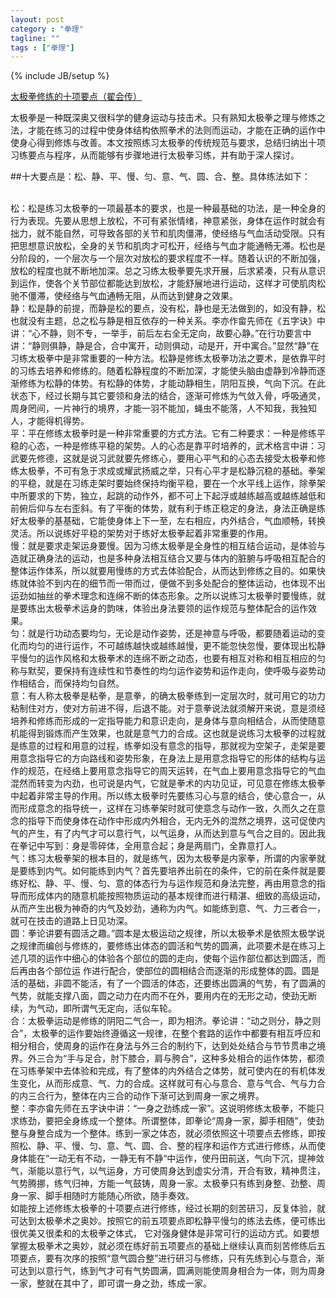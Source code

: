 ```yaml
---
layout: post
category : "拳理"
tagline: ""
tags : ["拳理"]
---
```

{% include JB/setup %}

[太极拳修练的十项要点（翟会传）](http://mp.weixin.qq.com/s?__biz=MjM5ODE5OTM4Mw==&mid=200519488&idx=3&sn=2cd46194cdfb5a95935390eecdd9dcb2&scene=1&key=79cf83ea5128c3e5020c80dc197d35cfba521fd9b7d20b3468d9a48000eba3949c8b675c8befd053b4b476ecf68b38b3&ascene=0&uin=MTE3OTExMjE0MQ%3D%3D&devicetype=iMac+MacBookPro11%2C1+OSX+OSX+10.10+build(14A389)&version=11020012&pass_ticket=48xy2qwuELYjWREMKF7Ewza0ceaEo2RVPMOPuLZ5p9HDmQ7JGPzyeFTFLMfxZ7Mt)

   太极拳是一种既深奥又很科学的健身运动与技击术。只有熟知太极拳之理与修炼之法，才能在练习的过程中使身体结构依照拳术的法则而运动，才能在正确的运作中使身心得到修炼与改善。本文按照练习太极拳的传统规范与要求，总结归纳出十项习练要点与程序，从而能够有步骤地进行太极拳习练，并有助于深人探讨。

##十大要点是：松、静、平、慢、匀、意、气、圆、合、整。具体练法如下：

<br />    松：松是练习太极拳的一项最基本的要求，也是一种最基础的功法，是一种全身的行为表现。先要从思想上放松，不可有紧张情绪，神意紧张，身体在运作时就会有拙力，就不能自然，可导致各部的关节和肌肉僵滞，使经络与气血活动受限。只有把思想意识放松，全身的关节和肌肉才可松开，经络与气血才能通畅无滞。松也是分阶段的，一个层次与一个层次对放松的要求程度不一样。随着认识的不断加强，放松的程度也就不断地加深。总之习练太极拳要先求开展，后求紧凑，只有从意识到运作，使各个关节部位都能达到放松，才能舒展地进行运动，这样才可使肌肉松驰不僵滞，使经络与气血通畅无阻，从而达到健身之效果。
<br />    静：松是静的前提，而静是松的要点，没有松，静也是无法做到的，如没有静，松也就没有主题，总之松与静是相互依存的一种关系。李亦作畲先师在《五字诀》中讲：“心不静，则不专，一举手，前后左右全无定向，故要心静。”在行功要言中讲：“静则俱静，静是合，合中寓开，动则俱动，动是开，开中寓合。”显然“静”在习练太极拳中是非常重要的一种方法。松静是修练太极拳功法之要术，是依靠平时的习练去培养和修练的。随着松静程度的不断加深，才能使头脑由虚静到冷静而逐渐修练为松静的体势。有松静的体势，才能动静相生，阴阳互换，气向下沉。在此状态下，经过长期与其它要领和身法的结合，逐渐可修炼为气敛入骨，呼吸通灵，周身罔间，一片神行的境界，才能一羽不能加，蝇虫不能落，人不知我，我独知人，才能得机得势。
<br />    平：平在修练太极拳时是一种非常重要的方式方法。它有二种要求：一种是修练平稳的心态，一种是修练平稳的架势。人的心态是靠平时培养的，武术格言中讲：习武要先修德，这就是说习武就要先修练心，要用心平气和的心态去接受太极拳和修练太极拳，不可有急于求成或耀武扬威之举，只有心平才是松静沉稳的基础。拳架的平稳，就是在习练走架时要始终保持均衡平稳，要在一个水平线上运作，除拳架中所要求的下势，独立，起跳的动作外，都不可上下起浮或越练越高或越练越低和前俯后仰与左右歪斜。有了平衡的体势，就有利于练正稳定的身法，身法正确是练好太极拳的基基础，它能使身体上下一至，左右相应，内外结合，气血顺畅，转换灵活。所以说练好平稳的架势对于练好太极拳起着非常重要的作用。
<br />    慢：就是要求走架运身要慢。因为习练太极拳是全身性的相互结合运动，是体验与造就正确身法的运动，也是多种身法相互结合又要与体内的脏腑与呼吸相互配合的整体运作体系，所以就要用慢练的方式去体验配合，从而达到修练之目的。如果快练就体验不到内在的细节而一带而过，便做不到多处配合的整体运动，也体现不出运劲如抽丝的拳术理念和连绵不断的体态形象。之所以说练习太极拳时要慢练，就是要练出太极拳术运身的韵味，体验出身法要领的运作规范与整体配合的运作效果。
<br />    匀：就是行功动态要均匀，无论是动作姿势，还是神意与呼吸，都要随着运动的变化而均匀的进行运作，不可越练越快或越练越慢，更不能忽快忽慢，要体现出松静平慢匀的运作风格和太极拳术的连绵不断之动态，也要有相互对称和相互相应的匀称与默契，要保持有连续性和节奏性的均匀运作姿势和运作走向，使呼吸与姿势动作相结合，而保持均匀自然。
<br />    意：有人称太极拳是粘拳，是意拳，的确太极拳练到一定层次时，就可用它的功力粘制住对方，使对方前进不得，后退不能。对于意拳说法就须解开来说，意是须经培养和修练而形成的一定指导能力和意识走向，是身体与意向相结合，从而使随意机能得到锻炼而产生效果，也就是意气力的合成。这也就是说练习太极拳的过程就是练意的过程和用意的过程，练拳如没有意念的指导，那就视为空架子，走架是要用意念指导它的方向路线和姿势形象，在身法上是用意念指导它的形体的结构与运作的规范，在经络上要用意念指导它的周天运转，在气血上要用意念指导它的气血混然而转变为内劲，也可说是内气，它就是拳术的内功见证，可见意在修练太极拳中起着非常主导的作用。所以练太极拳时先要练习心与意的结合，使心意合一，从而形成意念的指导统一，这样在习练拳架时就可使意念与动作一致，久而久之在意念的指导下而使身体在动作中形成内外相合，无内无外的混然之境界，这可促使内气的产生，有了内气才可以意行气，以气运身，从而达到意与气合之目的。因此我在拳记中写到：身是零碎体，全用意合起；身是两扇门，全靠意打人。
<br />    气：练习太极拳架的根本目的，就是练气，因为太极拳是内家拳，所谓的内家拳就是要练到内气。如何能练到内气？首先要培养出前在的条件，它的前在条件就是要练好松、静、平、慢、匀、意的体态行为与运作规范和身法完整，再由用意念的指导而形成体内的随意机能按照物质运动的基本规律而进行精湛、细致的高级运动，从而产生出极为神奇的内气及妙劲，通称为内气。如能练到意、气、力三者合一，就可在技击的道路上日见功深。
<br />    圆：拳论讲要有圆活之趣。”圆本是太极运动之规律，所以太极拳术是依照太极学说之规律而编创与修练的，要修练出体态的圆活和气势的圆满，此项要术是在练习上述几项的运作中细心的体验各个部位的圆的走向，使每个运作部位都达到圆活，而后再由各个部位运 作进行配合，使部位的圆相结合而逐渐的形成整体的圆。圆是活的基础，非圆不能活，有了一个圆活的体态，还要练出圆满的气势，有了圆满的气势，就能支撑八面，圆之动力在内而不在外，要用内在的无形之动，使劲无断续，为气动，即所谓气无定向，活似车轮。
<br />    合：太极拳运动是修练的阴阳二气合一，即为相济。拳论讲：“动之则分，静之则合”，太极拳的运作要始终遵循这一规律，在整个套路的运作中都要有相互呼应和相分相合，使周身的运作在身法与外三合的制约下，达到处处结合与节节贯串之境界。外三合为“手与足合，肘下膝合，肩与胯合”，这种多处相合的运作体势，都须在习练拳架中去体验和完成，有了整体的内外结合之体势，就可使内在的有机体发生变化，从而形成意、气、力的合成。这样就可有心与意合、意与气合、气与力合的内三合行为，整体在内三合的动作下渐可达到周身一家之境界。
<br />    整：李亦畲先师在五字诀中讲：“一身之劲练成一家”。这说明修练太极拳，不能只求练劲，要把全身练成一个整体。所谓整体，即拳论“周身一家，脚手相随”，使劲整与身整合成为一个整体。练到一家之体态，就必须依照这十项要点去修练，即按照松、静、平、慢、匀、意、气、圆、合、整的程序和运作方式进行修练，从而使身体能在“一动无有不动，一静无有不静“中运作，使丹田前送，气向下沉，提神敛气，渐能以意行气，以气运身，方可使周身达到虚实分清，开合有致，精神贯注，气势腾挪，练气归神，方能一气鼓铸，周身一家。太极拳只有练到身整、劲整、周身一家、脚手相随时方能随心所欲，随手奏效。
<br />    如能按上述修练太极拳的十项要点进行修练，经过长期的刻苦研习，反复体验，就可达到太极拳术之奥妙。按照它的前五项要点即松静平慢匀的练法去练，便可练出很优美又很柔和的太极拳之体式， 它对强身健体是非常可行的运动方式。如要想掌握太极拳术之奥妙，就必须在练好前五项要点的基础上继续认真而刻苦修练后五项要点，要有次序的按照“意气圆合整”进行研习与修练，只有先练到心与意合，渐可达到以意行气，练到气才可有气势圆满，圆满则能使周身相合为一体，则为周身一家，整就在其中了，即可谓一身之劲，练成一家。